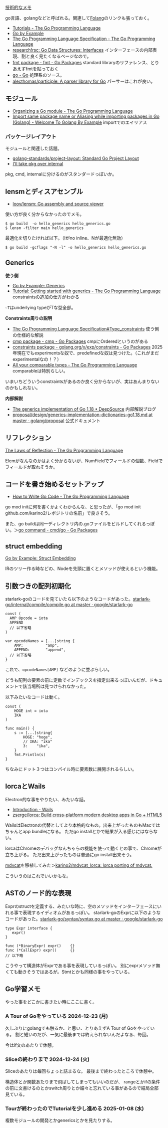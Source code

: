 [技術的なメモ](%E6%8A%80%E8%A1%93%E7%9A%84%E3%81%AA%E3%83%A1%E3%83%A2)

go言語、golangなどと呼ばれる。関連して[Folang](Folang)のリンクも張っておく。

- [Tutorials - The Go Programming Language](https://go.dev/doc/tutorial/)
- [Go by Example](https://gobyexample.com/)
- [The Go Programming Language Specification - The Go Programming Language](https://go.dev/ref/spec)
- [research!rsc: Go Data Structures: Interfaces](https://research.swtch.com/interfaces) インターフェースの内部表現、割と良く見たくなるページなので。
- [fmt package - fmt - Go Packages](https://pkg.go.dev/fmt) standard libraryのリファレンス、とりあえずfmtを貼っておく
- [go - Go](https://cs.opensource.google/go/go) 処理系のソース。
- [alecthomas/participle: A parser library for Go](https://github.com/alecthomas/participle/tree/master) パーサーはこれが良い。

## モジュール

- [Organizing a Go module - The Go Programming Language](https://go.dev/doc/modules/layout)
- [Import same package name or Aliasing while importing packages in Go (Golang) - Welcome To Golang By Example](https://golangbyexample.com/import-same-package-name-golang/) importでのエイリアス

### パッケージレイアウト

モジュールと関連した話題。

- [golang-standards/project-layout: Standard Go Project Layout](https://github.com/golang-standards/project-layout?tab=readme-ov-file)
- [I'll take pkg over internal](https://travisjeffery.com/b/2019/11/i-ll-take-pkg-over-internal/)

pkg, cmd, internalに分けるのがスタンダードっぽいか。

## lensmとディスアセンブル

- [loov/lensm: Go assembly and source viewer](https://github.com/loov/lensm?tab=readme-ov-file)

使い方が良く分からなかったのでメモ。

```
$ go build  -o hello_generics hello_generics.go
$ lensm -filter main hello_generics
```

最適化を切りたければ以下。（lがno inline、Nが最適化無効）

```
$ go build -gcflags "-N -l" -o hello_generics hello_generics.go
```
 
## Generics

**使う側**

- [Go by Example: Generics](https://gobyexample.com/generics)
- [Tutorial: Getting started with generics - The Go Programming Language](https://go.dev/doc/tutorial/generics) constraintsの追加の仕方がわかる

`~T`はunderlying typeがTな型全部。

**Constraints周りの説明**

- [The Go Programming Language Specification#Type_constraints](https://go.dev/ref/spec#Type_constraints) 使う側の仕様的な解説
- [cmp package - cmp - Go Packages](https://pkg.go.dev/cmp#Ordered) cmpにOrderedというのがある
- [constraints package - golang.org/x/exp/constraints - Go Packages](https://pkg.go.dev/golang.org/x/exp/constraints) 2025年現在でもexperimentsな奴で、predefinedな奴は見つけた。（これがまだexperimentalなの！？）
- [All your comparable types - The Go Programming Language](https://go.dev/blog/comparable) comparableは特別らしい。

いまいちどういうconstraintsがあるのか良く分からないが、実はあんまりないのかもしれない。

**内部解説**

- [The generics implementation of Go 1.18 • DeepSource](https://deepsource.com/blog/go-1-18-generics-implementation) 内部解説ブログ
- [proposal/design/generics-implementation-dictionaries-go1.18.md at master · golang/proposal](https://github.com/golang/proposal/blob/master/design/generics-implementation-dictionaries-go1.18.md) 公式ドキュメント

## リフレクション

[The Laws of Reflection - The Go Programming Language](https://go.dev/blog/laws-of-reflection)

Elemがなんなのかはよく分からないが、NumFieldでフィールドの個数、Fieldでフィールドが取れそうか。

## コードを書き始めるセットアップ

- [How to Write Go Code - The Go Programming Language](https://go.dev/doc/code)

go mod initに何を書くかよくわからんな、と思ったが、「go mod init github.com/karino2/レポジトリの名前」で良さそう。

また、go buildは同一ディレクトリ内の.goファイルをビルドしてくれるっぽい。＞[go command - cmd/go - Go Packages](https://pkg.go.dev/cmd/go#hdr-Compile_packages_and_dependencies)

## struct embedding

[Go by Example: Struct Embedding](https://gobyexample.com/struct-embedding)

IRのツリー作る時などの、Nodeを先頭に置くとメソッドが使えるという機能。

## 引数つきの配列初期化

starlark-goのコードを見ていたら以下のようなコードがあった。[starlark-go/internal/compile/compile.go at master · google/starlark-go](https://github.com/google/starlark-go/blob/master/internal/compile/compile.go)

```golang
const (
  AMP Opcode = iota
  APPEND
  // 以下省略
)

var opcodeNames = [...]string {
	AMP:          "amp",
	APPEND:       "append",
  // 以下省略
}
```

これで、`opcodeNames[AMP]` などのように並ぶらしい。

どうも配列の要素の前に定数でインデックスを指定出来るっぽいんだが、ドキュメントで該当場所は見つけられなかった。

以下みたいなコードは動く。

```golang
const (
	HOGE int = iota
	IKA
)

func main() {
	s := [...]string{
		HOGE: "hoge",
		// IKA: "ika"
		3:    "ika",
	}
	fmt.Println(s)
}
```

ちなみにドット３つはコンパイル時に要素数に展開されるらしい。

## lorcaとWails

Electron的な事をやりたい、みたいな話。

- [Introduction - Wails](https://wails.io/docs/introduction/)
- [zserge/lorca: Build cross-platform modern desktop apps in Go + HTML5](https://github.com/zserge/lorca) 

WailsはElectronの代替としてより本格的なもの。出来上がったものもMacではちゃんとapp bundleになる。
ただgo installとかで結果が入る感じにはならない。

lorcaはChromeのデバッグなんちゃらの機能を使って動くとの事で、Chromeが立ち上がる。
ただ出来上がったものは普通にgo install出来そう。

[mdvcat](mdvcat)を移植してみた＞[karino2/mdvcat_lorca: lorca porting of mdvcat.](https://github.com/karino2/mdvcat_lorca)

こういうのはこれでいいかもな。

## ASTのノード的な表現

Exprのstructを定義する、みたいな時に、空のメソッドをインターフェースにいれる事で表現するイディオムがあるっぽい。
starlark-goのExprに以下のようなコードがあった。[starlark-go/syntax/syntax.go at master · google/starlark-go](https://github.com/google/starlark-go/blob/master/syntax/syntax.go#L220)

```golang
type Expr interface {
   expr()
}

func (*BinaryExpr) expr()    {}
func (*CallExpr) expr()      {}
// 以下略
```

こうやって構造体がExprである事を表現しているっぽい。 別にexprメソッド無くても動きそうではあるが。Stmtとかも同様の事をやっている。

## Go学習メモ 

やった事をどこかに書きたい時にここに書く。

### A Tour of Goをやっている 2024-12-23 (月)

久しぶりにgolangでも触るか、と思い、とりあえずA Tour of Goをやっている。
割と短いのだが、一気に最後までは終えられないんだよなぁ、毎回。

今はif文のあたりで休憩。

### Sliceの終わりまで 2024-12-24 (火)

Sliceのあたりは毎回ちょっと詰まるな。
最後まで終わったところで休憩中。

構造体とか関数あたりまで飛ばしてしまってもいいのだが、
rangeとかifの条件の前に文書けるのとかswitch周りとか細々と忘れている事があるので結局全部見ている。

### Tourが終わったのでTutorialを少し進める 2025-01-08 (水)

複数モジュールの開発とかgenericsとかを見たりする。